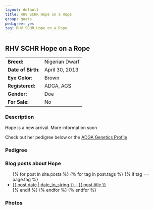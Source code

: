 ```yaml
---
layout: default
title: RHV SCHR Hope on a Rope
group: goats
pedigree: yes
tag: RHV_SCHR_Hope_on_a_Rope
---
```


## RHV SCHR Hope on a Rope
| | |
|:---|:---
|**Breed:**|Nigerian Dwarf
|**Date of Birth:**|April 30, 2013
|**Eye Color:**|Brown
|**Registered:**|ADGA, AGS
|**Gender:**|Doe
|**For Sale:**|No

### Description

Hope is a new arrival. More information soon

Check out her pedigree below or the [ADGA Genetics Profile](http://www.adgagenetics.org/GoatDetail.aspx?RegNumber=D001637828)

### Pedigree

<!--<iframe src="/goats/pedigrees/RHV_SCHR_Hope_on_a_Rope.html" marginwidth="0" marginheight="0" scrolling="no"></iframe>
-->

### Blog posts about Hope

<ul>
  {% for post in site.posts %}
    {% for tag in post.tags %}
      {% if tag == page.tag %}
        <li>
           <a href="{{ post.url }}">{{ post.date | date_to_string }} - {{ post.title }}</a>
        </li>
      {% endif %}
    {% endfor %}
  {% endfor %}
</ul>


### Photos

<!--<img src="/images/goats/RHV_SCHR_Hope_on_a_Rope/1.jpg" alt="Image of RHV SCHR Hope on a Rope" class="pic"/>
-->
